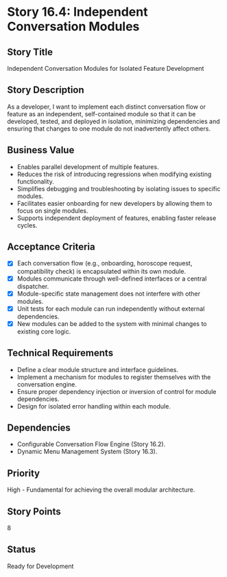 # Story 16.4: Independent Conversation Modules

## Story Title

Independent Conversation Modules for Isolated Feature Development

## Story Description

As a developer, I want to implement each distinct conversation flow or feature as an independent, self-contained module so that it can be developed, tested, and deployed in isolation, minimizing dependencies and ensuring that changes to one module do not inadvertently affect others.

## Business Value

- Enables parallel development of multiple features.
- Reduces the risk of introducing regressions when modifying existing functionality.
- Simplifies debugging and troubleshooting by isolating issues to specific modules.
- Facilitates easier onboarding for new developers by allowing them to focus on single modules.
- Supports independent deployment of features, enabling faster release cycles.

## Acceptance Criteria

- [x] Each conversation flow (e.g., onboarding, horoscope request, compatibility check) is encapsulated within its own module.
- [x] Modules communicate through well-defined interfaces or a central dispatcher.
- [x] Module-specific state management does not interfere with other modules.
- [x] Unit tests for each module can run independently without external dependencies.
- [x] New modules can be added to the system with minimal changes to existing core logic.

## Technical Requirements

- Define a clear module structure and interface guidelines.
- Implement a mechanism for modules to register themselves with the conversation engine.
- Ensure proper dependency injection or inversion of control for module dependencies.
- Design for isolated error handling within each module.

## Dependencies

- Configurable Conversation Flow Engine (Story 16.2).
- Dynamic Menu Management System (Story 16.3).

## Priority

High - Fundamental for achieving the overall modular architecture.

## Story Points

8

## Status

Ready for Development
